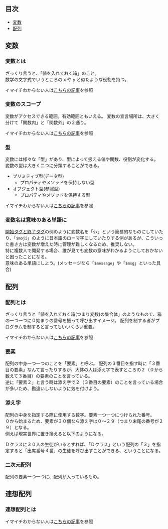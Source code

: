 
<link href="/path/to/markdown.css" rel="stylesheet"></link>


## 目次


- [変数](#変数)
- [配列](#配列)

## 変数

### 変数とは

ざっくり言うと、「値を入れておく箱」のこと。  
数学の文字式でいうところの x や y と似たような役割を持つ。

イマイチわからない人は[こちらの記事](https://wa3.i-3-i.info/word1603.html)を参照

### 変数のスコープ

変数がアクセスできる範囲。有効範囲ともいえる。
変数の宣言場所は、大きく分けて「関数内」と「関数外」の２通り。

イマイチわからない人は[こちらの記事](https://wa3.i-3-i.info/word1222.html)を参照

### 型

変数には様々な「型」があり、型によって扱える値や関数、役割が変化する。  
変数の型は大きく二つに分類することができる。

- プリミティブ型(データ型)
  - プロパティやメソッドを保持しない型
- オブジェクト型(参照型)
  - プロパティやメソッドを保持する型

イマイチわからない人は[こちらの記事](https://wa3.i-3-i.info/word11026.html)を参照

### 変数名は意味のある単語に

[開始タグと終了タグ](..#開始タグと終了タグ)の例のように変数名を「`$x`」という簡易的なものにしていたり、「`$moji`」のように日本語のローマ字にしていたりする例があるが、こういった書き方は変数が増えた時に管理が難しくなるため、推奨しない。  
特に複数人で開発する場合、誰が見ても変数の意味がわかるようにしておかないと困ったことになる。  
意味のある単語にしよう。(メッセージなら「`$message`」や「`$msg`」といった具合)

## 配列

### 配列とは

ざっくり言うと「値を入れておく箱(つまり変数)の集合体」のようなもので、箱の一つ一つに０始まりの番号を振って呼び出すイメージ。
配列を制する者がプログラムを制すると言ってもいいくらい重要。

イマイチわからない人は[こちらの記事](https://wa3.i-3-i.info/word11924.html)を参照

### 要素

配列の中身一つ一つのことを「要素」と呼ぶ。
配列の３番目を指す時に「３番目の要素」なんて言ったりするが、大体の人は添え字で表すところの２（０から数えて３番目）の要素のことを言っている。  
逆に「要素２」と言う時は添え字で２（３番目の要素）のことを言っている場合が多いため、勘違いしないように気を付けよう。

### 添え字

配列の中身を指定する際に使用する数字。要素一つ一つにつけられた番号。  
０から始まるため、要素が３０個なら添え字は０～２９（つまり末尾の番号が２９）となる。  
例えば現実世界に置き換えると以下のようになる。

Ｄクラスに３０人の生徒がいるとすれば、「Ｄクラス」という配列の「３」を指定すると「出席番号４番」の生徒を呼び出すことができる、ということになる。

### 二次元配列

配列の要素一つ一つに、配列が入っているもの。

## 連想配列

### 連想配列とは

イマイチわからない人は[こちらの記事](https://wa3.i-3-i.info/word11931.html)を参照
